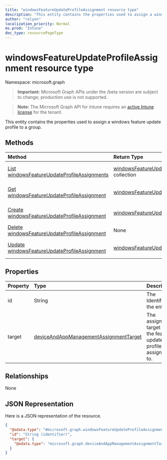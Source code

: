 ```yaml
---
title: "windowsFeatureUpdateProfileAssignment resource type"
description: "This entity contains the properties used to assign a windows feature update profile to a group."
author: "rolyon"
localization_priority: Normal
ms.prod: "Intune"
doc_type: resourcePageType
---
```


# windowsFeatureUpdateProfileAssignment resource type

Namespace: microsoft.graph

> **Important:** Microsoft Graph APIs under the /beta version are subject to change; production use is not supported.

> **Note:** The Microsoft Graph API for Intune requires an [active Intune license](https://go.microsoft.com/fwlink/?linkid=839381) for the tenant.

This entity contains the properties used to assign a windows feature update profile to a group.

## Methods
|Method|Return Type|Description|
|:---|:---|:---|
|[List windowsFeatureUpdateProfileAssignments](../api/intune-softwareupdate-windowsfeatureupdateprofileassignment-list.md)|[windowsFeatureUpdateProfileAssignment](../resources/intune-softwareupdate-windowsfeatureupdateprofileassignment.md) collection|List properties and relationships of the [windowsFeatureUpdateProfileAssignment](../resources/intune-softwareupdate-windowsfeatureupdateprofileassignment.md) objects.|
|[Get windowsFeatureUpdateProfileAssignment](../api/intune-softwareupdate-windowsfeatureupdateprofileassignment-get.md)|[windowsFeatureUpdateProfileAssignment](../resources/intune-softwareupdate-windowsfeatureupdateprofileassignment.md)|Read properties and relationships of the [windowsFeatureUpdateProfileAssignment](../resources/intune-softwareupdate-windowsfeatureupdateprofileassignment.md) object.|
|[Create windowsFeatureUpdateProfileAssignment](../api/intune-softwareupdate-windowsfeatureupdateprofileassignment-create.md)|[windowsFeatureUpdateProfileAssignment](../resources/intune-softwareupdate-windowsfeatureupdateprofileassignment.md)|Create a new [windowsFeatureUpdateProfileAssignment](../resources/intune-softwareupdate-windowsfeatureupdateprofileassignment.md) object.|
|[Delete windowsFeatureUpdateProfileAssignment](../api/intune-softwareupdate-windowsfeatureupdateprofileassignment-delete.md)|None|Deletes a [windowsFeatureUpdateProfileAssignment](../resources/intune-softwareupdate-windowsfeatureupdateprofileassignment.md).|
|[Update windowsFeatureUpdateProfileAssignment](../api/intune-softwareupdate-windowsfeatureupdateprofileassignment-update.md)|[windowsFeatureUpdateProfileAssignment](../resources/intune-softwareupdate-windowsfeatureupdateprofileassignment.md)|Update the properties of a [windowsFeatureUpdateProfileAssignment](../resources/intune-softwareupdate-windowsfeatureupdateprofileassignment.md) object.|

## Properties
|Property|Type|Description|
|:---|:---|:---|
|id|String|The Identifier of the entity|
|target|[deviceAndAppManagementAssignmentTarget](../resources/intune-shared-deviceandappmanagementassignmenttarget.md)|The assignment target that the feature update profile is assigned to.|

## Relationships
None

## JSON Representation
Here is a JSON representation of the resource.
<!-- {
  "blockType": "resource",
  "keyProperty": "id",
  "@odata.type": "microsoft.graph.windowsFeatureUpdateProfileAssignment"
}
-->
``` json
{
  "@odata.type": "#microsoft.graph.windowsFeatureUpdateProfileAssignment",
  "id": "String (identifier)",
  "target": {
    "@odata.type": "microsoft.graph.deviceAndAppManagementAssignmentTarget"
  }
}
```



